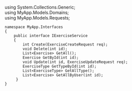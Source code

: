 using System.Collections.Generic;  
using MyApp.Models.Domains;  
using MyApp.Models.Requests;  

    namespace MyApp.Interfaces  
    {  
        public interface IExerciseService  
        {  
            int Create(ExerciseCreateRequest req);  
            void Delete(int id);  
            List<Exercise> GetAll();  
            Exercise GetById(int id);  
            void Update(int id, ExerciseUpdateRequest req);  
            ExerciseType GetTypeById(int id);  
            List<ExerciseType> GetAllType();  
            List<Exercise> GetAllByUser(int id);  
         }  
    }  
